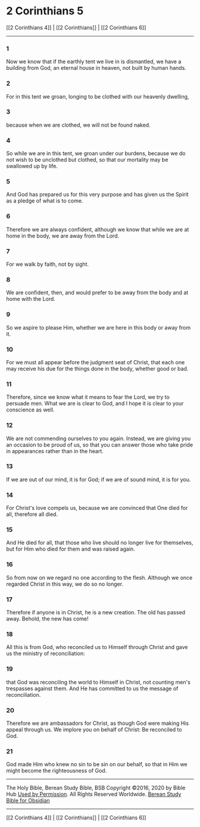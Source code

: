 # 2 Corinthians 5

[[2 Corinthians 4]] | [[2 Corinthians]] | [[2 Corinthians 6]]

---

### 1
Now we know that if the earthly tent we live in is dismantled, we have a building from God, an eternal house in heaven, not built by human hands.

### 2
For in this tent we groan, longing to be clothed with our heavenly dwelling,

### 3
because when we are clothed, we will not be found naked.

### 4
So while we are in this tent, we groan under our burdens, because we do not wish to be unclothed but clothed, so that our mortality may be swallowed up by life.

### 5
And God has prepared us for this very purpose and has given us the Spirit as a pledge of what is to come.

### 6
Therefore we are always confident, although we know that while we are at home in the body, we are away from the Lord.

### 7
For we walk by faith, not by sight.

### 8
We are confident, then, and would prefer to be away from the body and at home with the Lord.

### 9
So we aspire to please Him, whether we are here in this body or away from it.

### 10
For we must all appear before the judgment seat of Christ, that each one may receive his due for the things done in the body, whether good or bad.

### 11
Therefore, since we know what it means to fear the Lord, we try to persuade men. What we are is clear to God, and I hope it is clear to your conscience as well.

### 12
We are not commending ourselves to you again. Instead, we are giving you an occasion to be proud of us, so that you can answer those who take pride in appearances rather than in the heart.

### 13
If we are out of our mind, it is for God; if we are of sound mind, it is for you.

### 14
For Christ's love compels us, because we are convinced that One died for all, therefore all died.

### 15
And He died for all, that those who live should no longer live for themselves, but for Him who died for them and was raised again.

### 16
So from now on we regard no one according to the flesh. Although we once regarded Christ in this way, we do so no longer.

### 17
Therefore if anyone is in Christ, he is a new creation. The old has passed away. Behold, the new has come!

### 18
All this is from God, who reconciled us to Himself through Christ and gave us the ministry of reconciliation:

### 19
that God was reconciling the world to Himself in Christ, not counting men's trespasses against them. And He has committed to us the message of reconciliation.

### 20
Therefore we are ambassadors for Christ, as though God were making His appeal through us. We implore you on behalf of Christ: Be reconciled to God.

### 21
God made Him who knew no sin to be sin on our behalf, so that in Him we might become the righteousness of God.

---

The Holy Bible, Berean Study Bible, BSB
Copyright ©2016, 2020 by Bible Hub
[Used by Permission](https://berean.bible/terms.htm). All Rights Reserved Worldwide.
[Berean Study Bible for Obsidian](https://github.com/gapmiss/berean-study-bible-for-obsidian)

---

[[2 Corinthians 4]] | [[2 Corinthians]] | [[2 Corinthians 6]]

